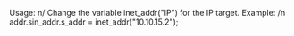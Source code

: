 Usage: n/
Change the variable inet_addr("IP") for the IP target.
Example: /n
addr.sin_addr.s_addr = inet_addr("10.10.15.2");

